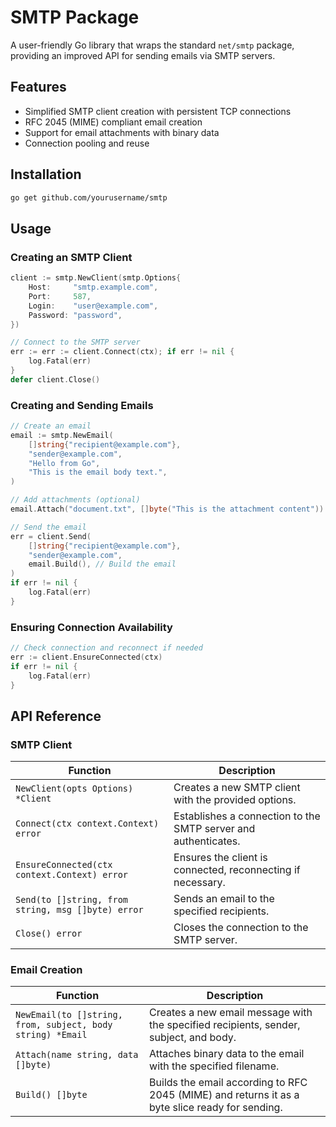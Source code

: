 # SMTP Package

A user-friendly Go library that wraps the standard `net/smtp` package, providing an improved API for sending emails via
SMTP servers.

## Features

- Simplified SMTP client creation with persistent TCP connections
- RFC 2045 (MIME) compliant email creation
- Support for email attachments with binary data
- Connection pooling and reuse

## Installation

``` bash
go get github.com/yourusername/smtp
```

## Usage

### Creating an SMTP Client

``` go
client := smtp.NewClient(smtp.Options{
    Host:     "smtp.example.com",
    Port:     587,
    Login:    "user@example.com",
    Password: "password",
})

// Connect to the SMTP server
err := err := client.Connect(ctx); if err != nil {
    log.Fatal(err)
}
defer client.Close()
```

### Creating and Sending Emails

``` go
// Create an email
email := smtp.NewEmail(
    []string{"recipient@example.com"},
    "sender@example.com",
    "Hello from Go",
    "This is the email body text.",
)

// Add attachments (optional)
email.Attach("document.txt", []byte("This is the attachment content"))

// Send the email
err = client.Send(
    []string{"recipient@example.com"},
    "sender@example.com",
    email.Build(), // Build the email
)
if err != nil {
    log.Fatal(err)
}
```

### Ensuring Connection Availability

``` go
// Check connection and reconnect if needed
err := client.EnsureConnected(ctx)
if err != nil {
    log.Fatal(err)
}
```

## API Reference

### SMTP Client

| Function                                           | Description                                                    |
|----------------------------------------------------|----------------------------------------------------------------|
| `NewClient(opts Options) *Client`                  | Creates a new SMTP client with the provided options.           |
| `Connect(ctx context.Context) error`               | Establishes a connection to the SMTP server and authenticates. |
| `EnsureConnected(ctx context.Context) error`       | Ensures the client is connected, reconnecting if necessary.    |
| `Send(to []string, from string, msg []byte) error` | Sends an email to the specified recipients.                    |
| `Close() error`                                    | Closes the connection to the SMTP server.                      |

### Email Creation

| Function                                                   | Description                                                                                     |
|------------------------------------------------------------|-------------------------------------------------------------------------------------------------|
| `NewEmail(to []string, from, subject, body string) *Email` | Creates a new email message with the specified recipients, sender, subject, and body.           |
| `Attach(name string, data []byte)`                         | Attaches binary data to the email with the specified filename.                                  |
| `Build() []byte`                                           | Builds the email according to RFC 2045 (MIME) and returns it as a byte slice ready for sending. |
